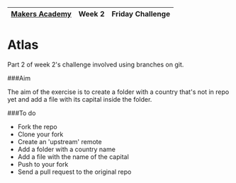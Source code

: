 | [Makers Academy](http://www.makersacademy.com) | Week 2 | Friday Challenge |
| ------ | ------ | ------ |

Atlas
=====

Part 2 of week 2's challenge involved using branches on git.  

###Aim

The aim of the exercise is to create a folder with a country that's not in repo yet and add a file with its capital inside the folder.

###To do

* Fork the repo
* Clone your fork
* Create an 'upstream' remote
* Add a folder with a country name 
* Add a file with the name of the capital
* Push to your fork
* Send a pull request to the original repo
